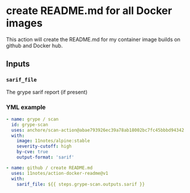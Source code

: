 # create README.md for all Docker images
This action will create the README.md for my container image builds on github and Docker hub.

## Inputs

### `sarif_file`

The grype sarif report (if present)

### YML example 
```yml
- name: grype / scan
  id: grype-scan
  uses: anchore/scan-action@abae793926ec39a78ab18002bc7fc45bbbd94342
  with:
    image: 11notes/alpine:stable
    severity-cutoff: high
    by-cve: true
    output-format: 'sarif'

- name: github / create README.md
  uses: 11notes/action-docker-readme@v1
  with:
    sarif_file: ${{ steps.grype-scan.outputs.sarif }}
```
